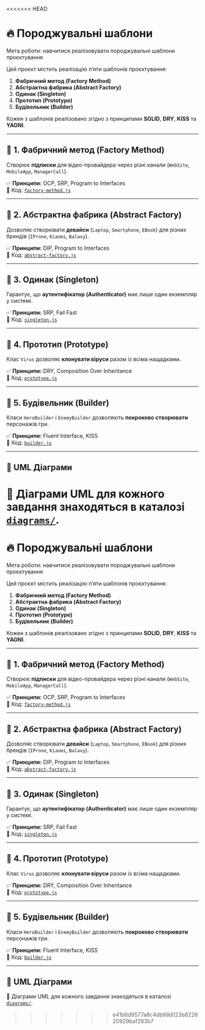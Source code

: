 <<<<<<< HEAD
# 🔥 Породжувальні шаблони

Мета роботи: навчитися реалізовувати породжувальні шаблони проєктування

Цей проєкт містить реалізацію п’яти шаблонів проєктування:

1. **Фабричний метод (Factory Method)**
2. **Абстрактна фабрика (Abstract Factory)**
3. **Одинак (Singleton)**
4. **Прототип (Prototype)**
5. **Будівельник (Builder)**

Кожен з шаблонів реалізовано згідно з принципами **SOLID**, **DRY**, **KISS** та **YAGNI**.

---

## 📌 1. Фабричний метод (Factory Method)

Створює **підписки** для відео-провайдера через різні канали (`WebSite`, `MobileApp`, `ManagerCall`).

✅ **Принципи:** OCP, SRP, Program to Interfaces  
🔗 Код: [`factory-method.js`](./js/factory-method.js)

---

## 📌 2. Абстрактна фабрика (Abstract Factory)

Дозволяє створювати **девайси** (`Laptop`, `Smartphone`, `EBook`) для різних брендів (`IProne`, `Kiaomi`, `Balaxy`).

✅ **Принципи:** DIP, Program to Interfaces  
🔗 Код: [`abstract-factory.js`](./js/abstract-factory.js)

---

## 📌 3. Одинак (Singleton)

Гарантує, що **аутентифікатор (Authenticator)** має лише один екземпляр у системі.

✅ **Принципи:** SRP, Fail Fast  
🔗 Код: [`singleton.js`](./js/singleton.js)

---

## 📌 4. Прототип (Prototype)

Клас `Virus` дозволяє **клонувати віруси** разом із всіма нащадками.

✅ **Принципи:** DRY, Composition Over Inheritance  
🔗 Код: [`prototype.js`](./js/prototype.js)

---

## 📌 5. Будівельник (Builder)

Класи `HeroBuilder` і `EnemyBuilder` дозволяють **покроково створювати** персонажів гри.

✅ **Принципи:** Fluent Interface, KISS  
🔗 Код: [`builder.js`](./js/builder.js)

---

## 🎨 UML Діаграми

📂 Діаграми UML для кожного завдання знаходяться в каталозі [`diagrams/`](./diagrams/).
=======
# 🔥 Породжувальні шаблони

Мета роботи: навчитися реалізовувати породжувальні шаблони проєктування

Цей проєкт містить реалізацію п’яти шаблонів проєктування:

1. **Фабричний метод (Factory Method)**
2. **Абстрактна фабрика (Abstract Factory)**
3. **Одинак (Singleton)**
4. **Прототип (Prototype)**
5. **Будівельник (Builder)**

Кожен з шаблонів реалізовано згідно з принципами **SOLID**, **DRY**, **KISS** та **YAGNI**.

---

## 📌 1. Фабричний метод (Factory Method)

Створює **підписки** для відео-провайдера через різні канали (`WebSite`, `MobileApp`, `ManagerCall`).

✅ **Принципи:** OCP, SRP, Program to Interfaces  
🔗 Код: [`factory-method.js`](./js/factory-method.js)

---

## 📌 2. Абстрактна фабрика (Abstract Factory)

Дозволяє створювати **девайси** (`Laptop`, `Smartphone`, `EBook`) для різних брендів (`IProne`, `Kiaomi`, `Balaxy`).

✅ **Принципи:** DIP, Program to Interfaces  
🔗 Код: [`abstract-factory.js`](./js/abstract-factory.js)

---

## 📌 3. Одинак (Singleton)

Гарантує, що **аутентифікатор (Authenticator)** має лише один екземпляр у системі.

✅ **Принципи:** SRP, Fail Fast  
🔗 Код: [`singleton.js`](./js/singleton.js)

---

## 📌 4. Прототип (Prototype)

Клас `Virus` дозволяє **клонувати віруси** разом із всіма нащадками.

✅ **Принципи:** DRY, Composition Over Inheritance  
🔗 Код: [`prototype.js`](./js/prototype.js)

---

## 📌 5. Будівельник (Builder)

Класи `HeroBuilder` і `EnemyBuilder` дозволяють **покроково створювати** персонажів гри.

✅ **Принципи:** Fluent Interface, KISS  
🔗 Код: [`builder.js`](./js/builder.js)

---

## 🎨 UML Діаграми

📂 Діаграми UML для кожного завдання знаходяться в каталозі [`diagrams/`](./diagrams/).
>>>>>>> e41b6d9577a8c4db68d123b822620929baf263b7
